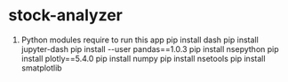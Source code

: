 # stock-analyzer


1) Python modules require to run this app
	 pip install dash
	 pip install jupyter-dash
	 pip install --user pandas==1.0.3
	 pip install nsepython
	 pip install plotly==5.4.0
	 pip install numpy
         pip install nsetools
         pip install smatplotlib
